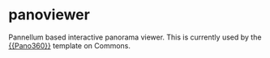 # panoviewer
Pannellum based interactive panorama viewer. This is currently used by the [{{Pano360}}](https://commons.wikimedia.org/wiki/Template:Pano360) template on Commons.
